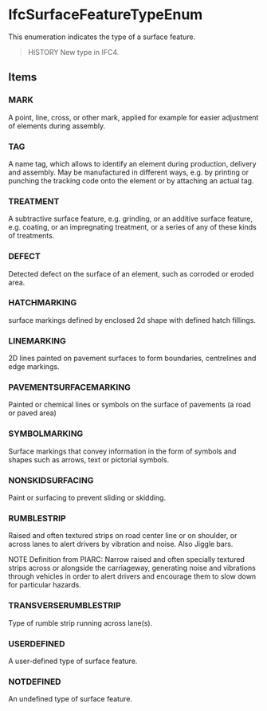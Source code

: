# IfcSurfaceFeatureTypeEnum

This enumeration indicates the type of a surface feature.

> HISTORY  New type in IFC4.

## Items

### MARK
A point, line, cross, or other mark, applied for example for easier adjustment of elements during assembly.

### TAG
A name tag, which allows to identify an element during production, delivery and assembly.  May be manufactured in different ways, e.g. by printing or punching the tracking code onto the element or by attaching an actual tag.

### TREATMENT
A subtractive surface feature, e.g. grinding, or an additive surface feature, e.g. coating, or an impregnating treatment, or a series of any of these kinds of treatments.

### DEFECT
Detected defect on the surface of an element, such as corroded or eroded area.

### HATCHMARKING
surface markings defined by enclosed 2d shape with defined hatch fillings.

### LINEMARKING
2D lines painted on pavement surfaces to form boundaries, centrelines and edge markings.

### PAVEMENTSURFACEMARKING
Painted or chemical lines or symbols on the surface of pavements (a road or paved area)

### SYMBOLMARKING
Surface markings that convey information in the form of symbols and shapes such as arrows, text or pictorial symbols.

### NONSKIDSURFACING
Paint or surfacing to prevent sliding or skidding.

### RUMBLESTRIP
Raised and often textured strips on road center line or on shoulder, or across lanes to alert drivers by vibration and noise. Also Jiggle bars.

NOTE Definition from PIARC: Narrow raised and often specially textured strips across or alongside the carriageway, generating noise and vibrations through vehicles in order to alert drivers and encourage them to slow down for particular hazards.

### TRANSVERSERUMBLESTRIP
Type of rumble strip running across lane(s).

### USERDEFINED
A user-defined type of surface feature.

### NOTDEFINED
An undefined type of surface feature.
